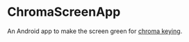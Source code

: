 # ChromaScreenApp

An Android app to make the screen green for [chroma keying](https://en.wikipedia.org/wiki/Chroma_key).
